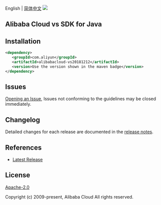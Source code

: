 English | [简体中文](README-CN.md)
![](https://aliyunsdk-pages.alicdn.com/icons/AlibabaCloud.svg)

## Alibaba Cloud vs SDK for Java

## Installation

```xml
<dependency>
   <groupId>com.aliyun</groupId>
   <artifactId>alibabacloud-vs20181212</artifactId>
   <version>Use the version shown in the maven badge</version>
</dependency>
```

## Issues
[Opening an Issue](https://github.com/aliyun/alibabacloud-java-async-sdk/issues/new), Issues not conforming to the guidelines may be closed immediately.

## Changelog
Detailed changes for each release are documented in the [release notes](./ChangeLog.txt).

## References
* [Latest Release](https://github.com/aliyun/alibabacloud-async-java-sdk/)

## License
[Apache-2.0](http://www.apache.org/licenses/LICENSE-2.0)

Copyright (c) 2009-present, Alibaba Cloud All rights reserved.